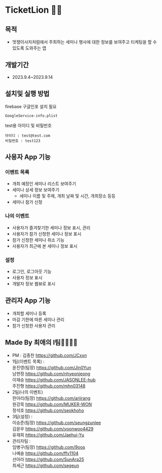 # TicketLion 🎫🦁

## 목적
- 멋쟁이사자처럼에서 주최하는 세미나 행사에 대한 정보를 보여주고 티케팅을 할 수 있도록 도와주는 앱

## 개발기간
- 2023.9.4~2023.9.14

## 설치및 실행 방법
firebase 구글인포 설치 필요
```
GoogleService-info.plist
```

test용 아이디 및 비밀번호
```
아이디 : test@test.com
비밀번호 : test123
```


## 사용자 App 기능
### 이벤트 목록
- 개최 예정인 세미나 리스트 보여주기
- 세미나 상세 정보 보여주기
    - 세미나 이름 및 주제, 개최 날짜 및 시간, 개최장소 등등
- 세미나 참가 신청

### 나의 이벤트
- 사용자가 즐겨찾기한 세미나 정보 표시, 관리
- 사용자가 참가 신청한 세미나 정보 표시
- 참가 신청한 세미나 취소 기능
- 사용자가 최근에 본 세미나 정보 표시

### 설정
- 로그인, 로그아웃 기능
- 사용자 정보 표시
- 개발자 정보 웹뷰로 표시


## 관리자 App 기능
- 개최할 세미나 등록
- 마감 기한에 따른 세미나 관리
- 참가 신청한 사용자 관리


## Made By 최애의 I팀👨‍👩‍👧‍👦
- PM : 김종찬 https://github.com/JCxxn
- 1팀(이벤트 목록) :<br/>
      윤진영(팀장) https://github.com/Jin0Yun<br/>
      남현정 https://github.com/nhyeonjeong<br/>
      이재승 https://github.com/JASONLEE-hub<br/>
      주진형 https://github.com/mhn03148<br/>
- 2팀(나의 이벤트)<br/>
      한아리(팀장) https://github.com/ariirang<br/>
      원강묵 https://github.com/MUKER-WON<br/>
      정석호 https://github.com/seokhoho<br/>
- 3팀(설정) :<br/>
      이승준(팀장) https://github.com/seungzunlee<br/>
      김윤우 https://github.com/yoonwoo4429<br/>
      유재희 https://github.com/Jaehui-Yu<br/>
- 관리자팀 :<br/>
      임병구(팀장) https://github.com/9oos<br/>
      나예슬 https://github.com/ffv1104<br/>
      선아라 https://github.com/SunAra25<br/>
      최세근 https://github.com/segeun<br/>
